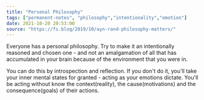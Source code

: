 ```yaml
---
title: "Personal Philosophy"
tags: ["permanent-notes", "philosophy","intentionality","emotion"]
date: 2021-10-20 20:53:00
source: "https://fs.blog/2019/10/ayn-rand-philosophy-matters/"
---
```


Everyone has a personal philosophy. Try to make it an intentionally reasoned and chosen one - and not an amalgamation of all that has accumulated in your brain because of the environment that you were in.

You can do this by introspection and reflection. If you don't do it, you'll take your inner mental states for granted - acting as your emotions dictate. You'll be acting without know the context(reality), the cause(motivations) and the consequence(goals) of their actions.
